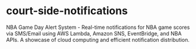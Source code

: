 # court-side-notifications
NBA Game Day Alert System - Real-time notifications for NBA game scores via SMS/Email using AWS Lambda, Amazon SNS, EventBridge, and NBA APIs. A showcase of cloud computing and efficient notification distribution.
